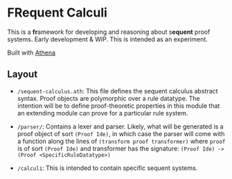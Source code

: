 # FRequent Calculi

This is a **fr**amework for developing and reasoning about s**equent** proof systems. Early development & WIP. This is intended as an experiment.

Built with [Athena](https://github.com/AthenaFoundation/athena/tree/master)


## Layout

- `/sequent-calculus.ath`: This file defines the sequent calculus abstract syntax. Proof objects are polymorphic over a rule datatype. The intention will be to define proof-theoretic properties in this module that an extending module can prove for a particular rule system.

- `/parser/`: Contains a lexer and parser. Likely, what will be generated is a proof object of sort `(Proof Ide)`, in which case the parser will come with a function along the lines of `(transform proof transformer)` where `proof` is of sort `(Proof Ide)` and transformer has the signature: `(Proof Ide) -> (Proof <SpecificRuleDatatype>)`

- `/calculi`: This is intended to contain specific sequent systems.
